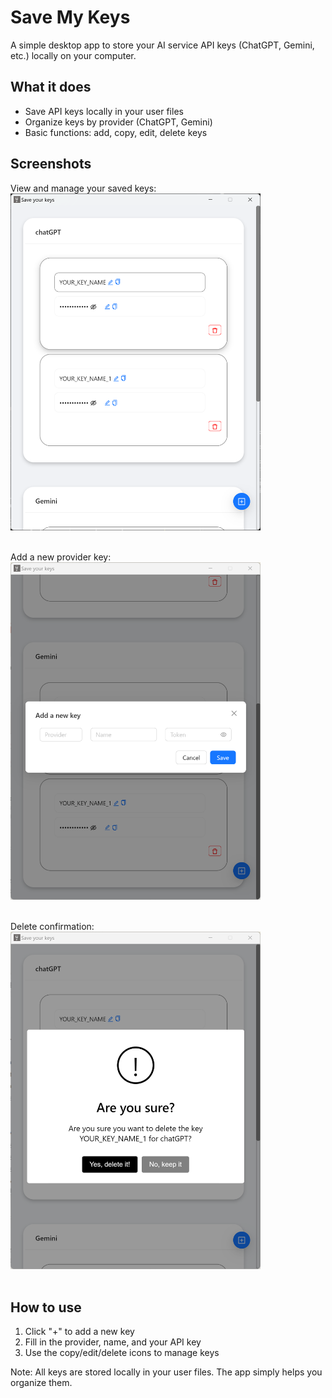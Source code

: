 # Save My Keys

A simple desktop app to store your AI service API keys (ChatGPT, Gemini, etc.) locally on your computer.

## What it does

- Save API keys locally in your user files
- Organize keys by provider (ChatGPT, Gemini)
- Basic functions: add, copy, edit, delete keys

## Screenshots

View and manage your saved keys:<br>
<img src="images/main_interface.png" width="400" alt="Main View"><br><br>

Add a new provider key:<br>
<img src="images/add_key.png" width="400" alt="Add Key"><br><br>

Delete confirmation:<br>
<img src="images/delete_confirm.png" width="400" alt="Delete"><br><br>

## How to use

1. Click "+" to add a new key
2. Fill in the provider, name, and your API key
3. Use the copy/edit/delete icons to manage keys

Note: All keys are stored locally in your user files. The app simply helps you organize them.